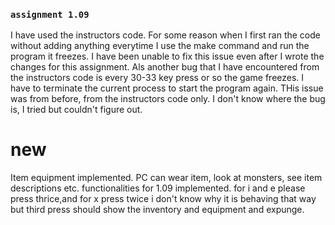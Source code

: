 ### `assignment 1.09`
I have used the instructors code. For some reason when I first ran the code without adding anything everytime I use the make command and run the program it freezes. I have been unable to fix this issue even after I wrote the changes for this assignment. Als another bug that I have encountered from the instructors code is every 30-33 key press or so the game freezes. I have to terminate the current process to start the program again. THis issue was from before, from the instructors code only. I don't know where the bug is, I tried but couldn't figure out.
# new
Item equipment implemented. PC can wear item, look at monsters, see item descriptions etc. functionalities for 1.09 implemented. for i and e please press thrice,and for x press twice i don't know why it is behaving that way but third press should show the inventory and equipment and expunge. 